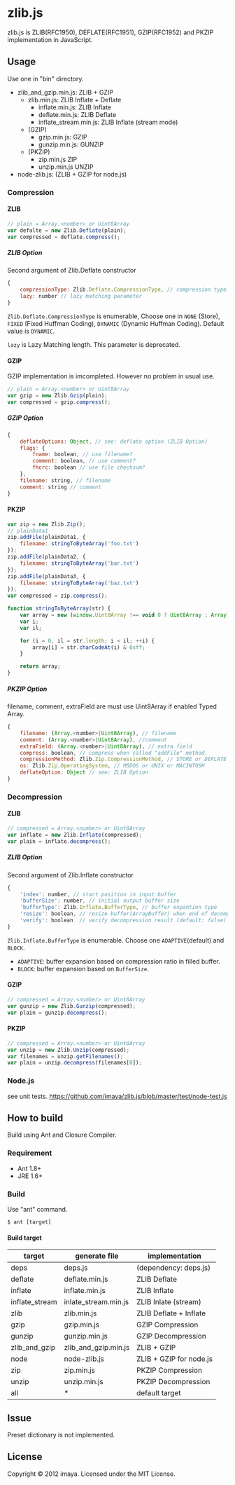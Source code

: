 zlib.js
=======

zlib.js is ZLIB(RFC1950), DEFLATE(RFC1951), GZIP(RFC1952) and PKZIP implementation in JavaScript.


Usage
------

Use one in "bin" directory.

- zlib_and_gzip.min.js: ZLIB + GZIP
    + zlib.min.js: ZLIB Inflate + Deflate
        * inflate.min.js: ZLIB Inflate
        * deflate.min.js: ZLIB Deflate
        * inflate_stream.min.js: ZLIB Inflate (stream mode)
    + (GZIP)
        * gzip.min.js: GZIP
        * gunzip.min.js: GUNZIP
    + (PKZIP)
        * zip.min.js ZIP
        * unzip.min.js UNZIP
- node-zlib.js: (ZLIB + GZIP for node.js)


### Compression


#### ZLIB

```js
// plain = Array.<number> or Uint8Array
var defalte = new Zlib.Deflate(plain);
var compressed = deflate.compress();
```

##### ZLIB Option

Second argument of Zlib.Deflate constructor

```js
{
    compressionType: Zlib.Deflate.CompressionType, // compression type
    lazy: number // lazy matching parameter
}
```

<code>Zlib.Deflate.CompressionType</code> is enumerable,
Choose one in <code>NONE</code> (Store), <code>FIXED</code> (Fixed Huffman Coding), <code>DYNAMIC</code> (Dynamic Huffman Coding).
Default value is <code>DYNAMIC</code>.

<code>lazy</code> is Lazy Matching length.
This parameter is deprecated.


#### GZIP

GZIP implementation is imcompleted.
However no problem in usual use. 

```js
// plain = Array.<number> or Uint8Array
var gzip = new Zlib.Gzip(plain);
var compressed = gzip.compress();
```


##### GZIP Option

```js
{
    deflateOptions: Object, // see: deflate option (ZLIB Option)
    flags: {
        fname: boolean, // use filename?
        comment: boolean, // use comment?
        fhcrc: boolean // use file checksum?
    },
    filename: string, // filename
    comment: string // comment
}
```


#### PKZIP

```js
var zip = new Zlib.Zip();
// plainData1
zip.addFile(plainData1, {
    filename: stringToByteArray('foo.txt')
});
zip.addFile(plainData2, {
    filename: stringToByteArray('bar.txt')
});
zip.addFile(plainData3, {
    filename: stringToByteArray('baz.txt')
});
var compressed = zip.compress();

function stringToByteArray(str) {
    var array = new (window.Uint8Array !== void 0 ? Uint8Array : Array)(str.length);
    var i;
    var il;

    for (i = 0, il = str.length; i < il; ++i) {
        array[i] = str.charCodeAt(i) & 0xff;
    }

    return array;
}
```

##### PKZIP Option

filename, comment, extraField are must use Uint8Array if enabled Typed Array.

```js
{
    filename: (Array.<number>|Uint8Array), // filename
    comment: (Array.<number>|Uint8Array), //comment
    extraField: (Array.<number>|Uint8Array), // extra field
    compress: boolean, // compress when called "addFile" method.
    compressionMethod: Zlib.Zip.CompressionMethod, // STORE or DEFLATE
    os: Zlib.Zip.OperatingSystem, // MSDOS or UNIX or MACINTOSH
    deflateOption: Object // see: ZLIB Option
}
```

### Decompression

#### ZLIB

```js
// compressed = Array.<number> or Uint8Array
var inflate = new Zlib.Inflate(compressed);
var plain = inflate.decompress();
```

##### ZLIB Option

Second argument of Zlib.Inflate constructor

```js
{
    'index': number, // start position in input buffer 
    'bufferSize': number, // initial output buffer size
    'bufferType': Zlib.Inflate.BufferType, // buffer expantion type
    'resize': boolean, // resize buffer(ArrayBuffer) when end of decompression (default: false)
    'verify': boolean  // verify decompression result (default: false)
}
```

<code>Zlib.Inflate.BufferType</code> is enumerable.
Choose one <code>ADAPTIVE</code>(default) and <code>BLOCK</code>.

- <code>ADAPTIVE</code>: buffer expansion based on compression ratio in filled buffer.
- <code>BLOCK</code>: buffer expansion based on <code>BufferSize</code>.


#### GZIP

```js
// compressed = Array.<number> or Uint8Array
var gunzip = new Zlib.Gunzip(compressed);
var plain = gunzip.decompress();
```


#### PKZIP


```js
// compressed = Array.<number> or Uint8Array
var unzip = new Zlib.Unzip(compressed);
var filenames = unzip.getFilenames();
var plain = unzip.decompress(filenames[0]);
```


### Node.js

see unit tests.
<https://github.com/imaya/zlib.js/blob/master/test/node-test.js>


How to build
------------

Build using Ant and Closure Compiler.

### Requirement

- Ant 1.8+
- JRE 1.6+

### Build

Use "ant" command.

```
$ ant [target]
```

#### Build target

target         | generate file        | implementation
---------------|----------------------|-------------
deps           | deps.js              | (dependency: deps.js)
deflate        | deflate.min.js       | ZLIB Deflate
inflate        | inflate.min.js       | ZLIB Inflate
inflate_stream | inlate_stream.min.js | ZLIB Inlate (stream)
zlib           | zlib.min.js          | ZLIB Deflate + Inflate
gzip           | gzip.min.js          | GZIP Compression
gunzip         | gunzip.min.js        | GZIP Decompression
zlib_and_gzip  | zlib_and_gzip.min.js | ZLIB + GZIP
node           | node-zlib.js         | ZLIB + GZIP for node.js
zip            | zip.min.js           | PKZIP Compression
unzip          | unzip.min.js         | PKZIP Decompression
all            | *                    | default target


Issue
-----

Preset dictionary is not implemented.


License
--------

Copyright &copy; 2012 imaya.
Licensed under the MIT License.
